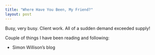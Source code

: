 ```yaml
---
title: "Where Have You Been, My Friend?"
layout: post
---
```


Busy, very busy. Client work. All of a sudden demand exceeded supply!

Couple of things I have been reading and following:

- Simon Willison’s blog